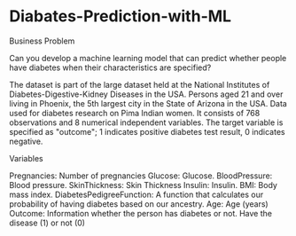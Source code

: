 # Diabates-Prediction-with-ML

Business Problem

Can you develop a machine learning model that can predict whether people have diabetes when their characteristics are specified?

The dataset is part of the large dataset held at the National Institutes of Diabetes-Digestive-Kidney Diseases in the USA. Persons aged 21 and over living in Phoenix, the 5th largest city in the State of Arizona in the USA. Data used for diabetes research on Pima Indian women. It consists of 768 observations and 8 numerical independent variables. The target variable is specified as "outcome"; 1 indicates positive diabetes test result, 0 indicates negative.

Variables

Pregnancies: Number of pregnancies
Glucose: Glucose.
BloodPressure: Blood pressure.
SkinThickness: Skin Thickness
Insulin: Insulin.
BMI: Body mass index.
DiabetesPedigreeFunction: A function that calculates our probability of having diabetes based on our ancestry.
Age: Age (years)
Outcome: Information whether the person has diabetes or not. Have the disease (1) or not (0)
